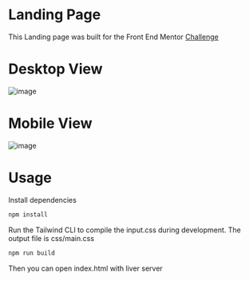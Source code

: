 # Landing Page
This Landing page was built for the Front End Mentor [Challenge](https://www.frontendmentor.io/challenges/manage-landing-page-SLXqC6P5)

# Desktop View
![image](https://github.com/user-attachments/assets/6a6159bc-0c57-4580-bb0e-4bcc3890e664)
# Mobile View
![image](https://github.com/user-attachments/assets/8b2f60ff-5c4c-4243-b506-f2d439111e58)

# Usage
Install dependencies
   ```bash
npm install
```
Run the Tailwind CLI to compile the input.css during development. The output file is css/main.css
  ```bash
npm run build
```

Then you can open index.html with liver server


